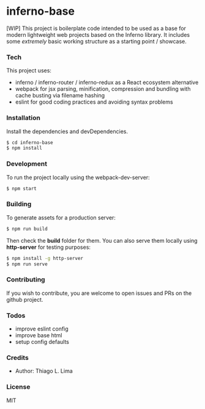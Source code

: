 # inferno-base
[WIP]
This project is boilerplate code intended to be used as a base for modern lightweight web projects based on the Inferno library. It includes some *extremely* basic working structure as a starting point / showcase.

### Tech
This project uses:
- inferno / inferno-router / inferno-redux as a React ecosystem alternative
- webpack for jsx parsing, minification, compression and bundling with cache busting via filename hashing
- eslint for good coding practices and avoiding syntax problems

### Installation
Install the dependencies and devDependencies.
```sh
$ cd inferno-base
$ npm install
```

### Development
To run the project locally using the webpack-dev-server:
```sh
$ npm start
```

### Building
To generate assets for a production server:
```sh
$ npm run build
```
Then check the **build** folder for them. You can also serve them locally using **http-server** for testing purposes:
```sh
$ npm install -g http-server
$ npm run serve
```

### Contributing
If you wish to contribute, you are welcome to open issues and PRs on the github project.

### Todos
- improve eslint config
- improve base html
- setup config defaults

### Credits
- Author: Thiago L. Lima

### License
MIT
